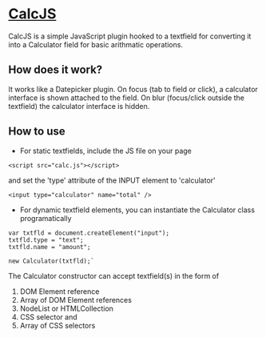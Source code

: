 # [CalcJS](http://gnehapk.wordpress.com/)

CalcJS is a simple JavaScript plugin hooked to a textfield for converting it into a Calculator field for basic arithmatic operations.

## How does it work?

It works like a Datepicker plugin. On focus (tab to field or click), a calculator interface is shown attached to the field. On blur (focus/click outside the textfield) the calculator interface is hidden.

## How to use

* For static textfields, include the JS file on your page

`<script src="calc.js"></script>`

and set the 'type' attribute of the INPUT element to 'calculator'

`<input type="calculator" name="total" />`

* For dynamic textfield elements, you can instantiate the Calculator class programatically

```
var txtfld = document.createElement("input");
txtfld.type = "text";
txtfld.name = "amount";

new Calculator(txtfld);`
```

The Calculator constructor can accept textfield(s) in the form of
1) DOM Element reference
2) Array of DOM Element references
3) NodeList or HTMLCollection
4) CSS selector and
5) Array of CSS selectors
